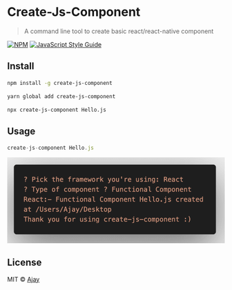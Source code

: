 # Create-Js-Component

> A command line tool to create basic react/react-native component

[![NPM](https://img.shields.io/npm/v/create-js-component.svg)](https://www.npmjs.com/package/create-js-component) [![JavaScript Style Guide](https://img.shields.io/badge/code_style-standard-brightgreen.svg)](https://standardjs.com)

## Install

```bash
npm install -g create-js-component
```

```bash
yarn global add create-js-component
```

```bash
npx create-js-component Hello.js
```

## Usage

```js
create-js-component Hello.js
```

![Screenshot](src/code.png)

## License

MIT © [Ajay](LICENSE)
